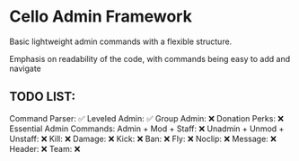 # Cello Admin Framework

Basic lightweight admin commands with a flexible structure. 

Emphasis on readability of the code, with commands being easy to add and navigate

## TODO LIST:
Command Parser: ✅
Leveled Admin: ✅
Group Admin: ❌
Donation Perks: ❌
Essential Admin Commands:
Admin + Mod + Staff: ❌
Unadmin + Unmod + Unstaff: ❌
Kill: ❌
Damage: ❌
Kick: ❌
Ban: ❌
Fly: ❌
Noclip: ❌
Message: ❌
Header: ❌
Team: ❌